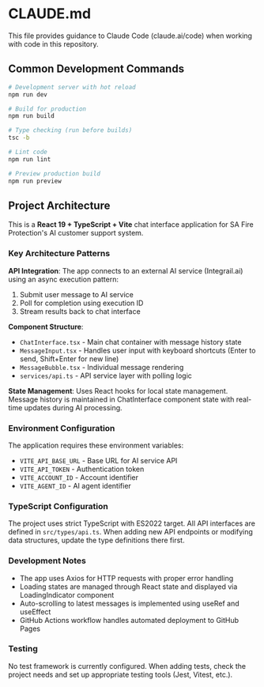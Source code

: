# CLAUDE.md

This file provides guidance to Claude Code (claude.ai/code) when working with code in this repository.

## Common Development Commands

```bash
# Development server with hot reload
npm run dev

# Build for production
npm run build

# Type checking (run before builds)
tsc -b

# Lint code
npm run lint

# Preview production build
npm run preview
```

## Project Architecture

This is a **React 19 + TypeScript + Vite** chat interface application for SA Fire Protection's AI customer support system.

### Key Architecture Patterns

**API Integration**: The app connects to an external AI service (Integrail.ai) using an async execution pattern:
1. Submit user message to AI service
2. Poll for completion using execution ID
3. Stream results back to chat interface

**Component Structure**:
- `ChatInterface.tsx` - Main chat container with message history state
- `MessageInput.tsx` - Handles user input with keyboard shortcuts (Enter to send, Shift+Enter for new line)
- `MessageBubble.tsx` - Individual message rendering
- `services/api.ts` - API service layer with polling logic

**State Management**: Uses React hooks for local state management. Message history is maintained in ChatInterface component state with real-time updates during AI processing.

### Environment Configuration

The application requires these environment variables:
- `VITE_API_BASE_URL` - Base URL for AI service API
- `VITE_API_TOKEN` - Authentication token
- `VITE_ACCOUNT_ID` - Account identifier
- `VITE_AGENT_ID` - AI agent identifier

### TypeScript Configuration

The project uses strict TypeScript with ES2022 target. All API interfaces are defined in `src/types/api.ts`. When adding new API endpoints or modifying data structures, update the type definitions there first.

### Development Notes

- The app uses Axios for HTTP requests with proper error handling
- Loading states are managed through React state and displayed via LoadingIndicator component
- Auto-scrolling to latest messages is implemented using useRef and useEffect
- GitHub Actions workflow handles automated deployment to GitHub Pages

### Testing

No test framework is currently configured. When adding tests, check the project needs and set up appropriate testing tools (Jest, Vitest, etc.).